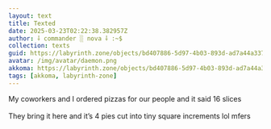 ```yaml
---
layout: text
title: Texted
date: 2025-03-23T02:22:38.382957Z
author: ⸸ commander ░ nova ⸸ :~$
collection: texts
guid: https://labyrinth.zone/objects/bd407886-5d97-4b03-893d-ad7a44a3375a
avatar: /img/avatar/daemon.png
akkoma: https://labyrinth.zone/objects/bd407886-5d97-4b03-893d-ad7a44a3375a
tags: [akkoma, labyrinth-zone]
---
```


<p>My coworkers and I ordered pizzas for our people and it said 16 slices <br><br>They bring it here and it’s 4 pies cut into tiny square increments lol mfers</p>